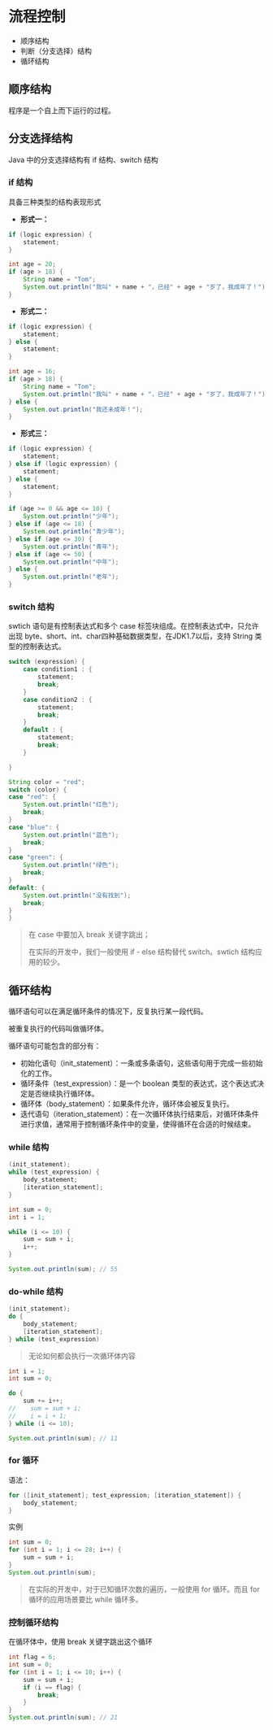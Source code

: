 # 流程控制

* 顺序结构
* 判断（分支选择）结构
* 循环结构

## 顺序结构

程序是一个自上而下运行的过程。

## 分支选择结构

Java 中的分支选择结构有 if 结构、switch 结构

### if 结构

具备三种类型的结构表现形式

* **形式一：**

```java
if (logic expression) {
    statement;
}
```

```java
int age = 20;
if (age > 18) {
    String name = "Tom";
    System.out.println("我叫" + name + "，已经" + age + "岁了，我成年了！");
}
```

* **形式二：**

```java
if (logic expression) {
    statement;
} else {
    statement;
}
```

```java
int age = 16;
if (age > 18) {
    String name = "Tom";
    System.out.println("我叫" + name + "，已经" + age + "岁了，我成年了！");
} else {
    System.out.println("我还未成年！");
}
```

* **形式三：**

```java
if (logic expression) {
    statement;
} else if (logic expression) {
    statement;
} else {
    statement;
}
```

```java
if (age >= 0 && age <= 10) {
    System.out.println("少年");
} else if (age <= 18) {
    System.out.println("青少年");
} else if (age <= 30) {
    System.out.println("青年");
} else if (age <= 50) {
    System.out.println("中年");
} else {
    System.out.println("老年");
}
```

### switch 结构

swtich 语句是有控制表达式和多个 case 标签块组成。在控制表达式中，只允许出现 byte、short、int、char四种基础数据类型，在JDK1.7以后，支持 String 类型的控制表达式。

```java
switch (expression) {
    case condition1 : {
        statement;
        break;
    }
    case condition2 : {
        statement;
        break;
    }
    default : {
        statement;
        break;
    }

}
```

```java
String color = "red";
switch (color) {
case "red": {
    System.out.println("红色");
    break;
}
case "blue": {
    System.out.println("蓝色");
    break;
}
case "green": {
    System.out.println("绿色");
    break;
}
default: {
    System.out.println("没有找到");
    break;
}
}
```

> 在 case 中要加入 break 关键字跳出；
>
> 在实际的开发中，我们一般使用 if - else 结构替代 switch。swtich 结构应用的较少。

## 循环结构

循环语句可以在满足循环条件的情况下，反复执行某一段代码。

被重复执行的代码叫做循环体。

循环语句可能包含的部分有：

* 初始化语句（init\_statement）：一条或多条语句，这些语句用于完成一些初始化的工作。
* 循环条件（test\_expression）：是一个 boolean 类型的表达式，这个表达式决定是否继续执行循环体。
* 循环体（body\_statement）：如果条件允许，循环体会被反复执行。
* 迭代语句（iteration\_statement）：在一次循环体执行结束后，对循环体条件进行求值，通常用于控制循环条件中的变量，使得循环在合适的时候结束。

### while 结构

```java
(init_statement);
while (test_expression) {
    body_statement;
    [iteration_statement];
}
```

```java
int sum = 0;
int i = 1;

while (i <= 10) {
    sum = sum + i;
    i++;
}

System.out.println(sum); // 55
```

### do-while 结构

```java
(init_statement);
do {
    body_statement;
    [iteration_statement];
} while (test_expression)
```

> 无论如何都会执行一次循环体内容

```java
int i = 1;
int sum = 0;

do {
    sum += i++;
//    sum = sum + i;
//    i = i + 1;
} while (i <= 10);

System.out.println(sum); // 11
```

### for 循环

语法：

```java
for ([init_statement]; test_expression; [iteration_statement]) {
    body_statement;
}
```

实例

```java
int sum = 0;
for (int i = 1; i <= 28; i++) {
    sum = sum + i;
}
System.out.println(sum);
```

> 在实际的开发中，对于已知循环次数的遍历，一般使用 for 循环。而且 for 循环的应用场景要比 while 循环多。

### 控制循环结构

在循环体中，使用 break 关键字跳出这个循环

```java
int flag = 6;
int sum = 0;
for (int i = 1; i <= 10; i++) {
    sum = sum + i;
    if (i == flag) {
        break;
    }
}
System.out.println(sum); // 21
```



